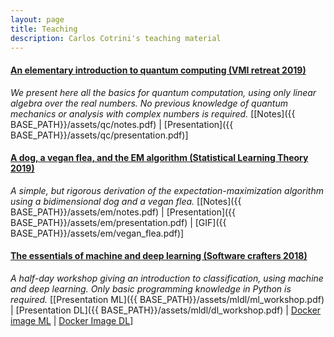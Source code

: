 ```yaml
---
layout: page
title: Teaching
description: Carlos Cotrini's teaching material
---
```


#### <u>An elementary introduction to quantum computing (VMI retreat 2019)</u>
*We present here all the basics for quantum computation, using only linear algebra over the real numbers. No previous knowledge of quantum mechanics or analysis with complex numbers is required.*
[[Notes]({{ BASE_PATH}}/assets/qc/notes.pdf) | [Presentation]({{ BASE_PATH}}/assets/qc/presentation.pdf)]

#### <u>A dog, a vegan flea, and the EM algorithm (Statistical Learning Theory 2019)</u>
*A simple, but rigorous derivation of the expectation-maximization algorithm using a bidimensional dog and a vegan flea.*
[[Notes]({{ BASE_PATH}}/assets/em/notes.pdf) | [Presentation]({{ BASE_PATH}}/assets/em/presentation.pdf) | [GIF]({{ BASE_PATH}}/assets/em/vegan_flea.pdf)]

#### <u>The essentials of machine and deep learning (Software crafters 2018)</u>
*A half-day workshop giving an introduction to classification, using machine and deep learning. Only basic programming knowledge in Python is required.*
[[Presentation ML]({{ BASE_PATH}}/assets/mldl/ml_workshop.pdf) | [Presentation DL]({{ BASE_PATH}}/assets/mldl/dl_workshop.pdf) | [Docker image ML](https://hub.docker.com/r/carloscotrini/mlworkshop) | [Docker Image DL](https://hub.docker.com/r/carloscotrini/dlworkshop)]


<!-- Note: this is how to write a comment in HTML. Everything in here won't show up on your webpage.-->

<!--
To increase the size of the title, use fewer # in front of the paper title.
To decrease the size of the title, use more #. 
To remove the italics, remove the * before and after the description
To remove the underline from the title, remove the <u> tags (<u> and </u>)
-->
